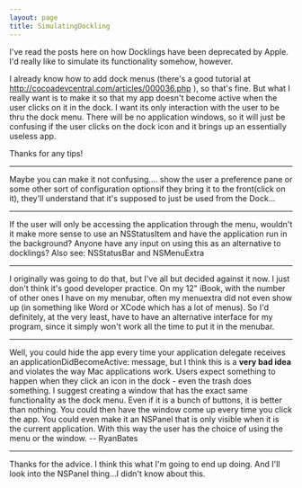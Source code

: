 ```yaml
---
layout: page
title: SimulatingDockling
---
```


I've read the posts here on how Docklings have been deprecated by Apple.  I'd really like to simulate its functionality somehow, however.  

I already know how to add dock menus (there's a good tutorial at http://cocoadevcentral.com/articles/000036.php ), so that's fine.  But what I really want is to make it so that my app doesn't become active when the user clicks on it in the dock.  I want its only interaction with the user to be thru the dock menu.  There will be no application windows, so it will just be confusing if the user clicks on the dock icon and it brings up an essentially useless app.

Thanks for any tips!

----

Maybe you can make it not confusing.... show the user a preference pane or some other sort of configuration optionsif they bring it to the front(click on it), they'll understand that it's supposed to just be used from the Dock...

----

If the user will only be accessing the application through the menu, wouldn't it make more sense to use an NSStatusItem and have the application run in the background? Anyone have any input on using this as an alternative to docklings? Also see: NSStatusBar and NSMenuExtra

----

I originally was going to do that, but I've all but decided against it now.  I just don't think it's good developer practice.  On my 12" iBook, with the number of other ones I have on my menubar, often my menuextra did not even show up (in something like Word or XCode which has a lot of menus).  So I'd definitely, at the very least, have to have an alternative interface for my program, since it simply won't work all the time to put it in the menubar.

----

Well, you could hide the app every time your application delegate receives an     applicationDidBecomeActive: message, but I think this is a **very bad idea** and violates the way Mac applications work. Users expect something to happen when they click an icon in the dock - even the trash does something. I suggest creating a window that has the exact same functionality as the dock menu. Even if it is a bunch of buttons, it is better than nothing. You could then have the window come up every time you click the app. You could even make it an NSPanel that is only visible when it is the current application. With this way the user has the choice of using the menu or the window. -- RyanBates


----

Thanks for the advice.  I think this what I'm going to end up doing.  And I'll look into the NSPanel thing...I didn't know about this.

